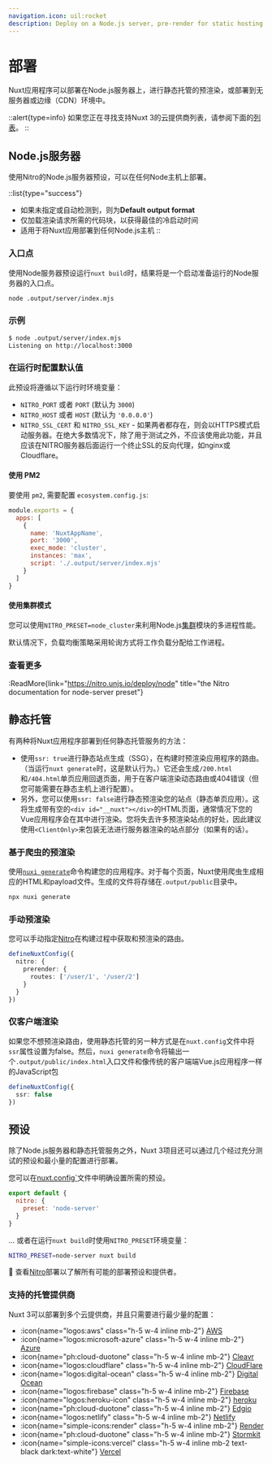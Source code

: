 ```yaml
---
navigation.icon: uil:rocket
description: Deploy on a Node.js server, pre-render for static hosting and to serverless or edge environments.
---
```


# 部署

Nuxt应用程序可以部署在Node.js服务器上，进行静态托管的预渲染，或部署到无服务器或边缘（CDN）环境中。

::alert{type=info}
如果您正在寻找支持Nuxt 3的云提供商列表，请参阅下面的[列表](#supported-hosting-providers)。
::

## Node.js服务器

使用Nitro的Node.js服务器预设，可以在任何Node主机上部署。

::list{type="success"}
- 如果未指定或自动检测到，则为**Default output format**  <br>
- 仅加载渲染请求所需的代码块，以获得最佳的冷启动时间<br>
- 适用于将Nuxt应用部署到任何Node.js主机
::

### 入口点

使用Node服务器预设运行`nuxt build`时，结果将是一个启动准备运行的Node服务器的入口点。

```bash
node .output/server/index.mjs
```

### 示例

```bash
$ node .output/server/index.mjs
Listening on http://localhost:3000
```

### 在运行时配置默认值

此预设将遵循以下运行时环境变量：

- `NITRO_PORT` 或者 `PORT` (默认为 `3000`)
- `NITRO_HOST` 或者 `HOST` (默认为 `'0.0.0.0'`)
- `NITRO_SSL_CERT` 和 `NITRO_SSL_KEY` - 如果两者都存在，则会以HTTPS模式启动服务器。在绝大多数情况下，除了用于测试之外，不应该使用此功能，并且应该在NITRO服务器后面运行一个终止SSL的反向代理，如nginx或Cloudflare。

#### 使用 PM2

要使用 `pm2`, 需要配置 `ecosystem.config.js`:

```js [ecosystem.config.js]
module.exports = {
  apps: [
    {
      name: 'NuxtAppName',
      port: '3000',
      exec_mode: 'cluster',
      instances: 'max',
      script: './.output/server/index.mjs'
    }
  ]
}
```

#### 使用集群模式

您可以使用`NITRO_PRESET=node_cluster`来利用Node.js[集群](https://nodejs.org/dist/latest/docs/api/cluster.html)模块的多进程性能。

默认情况下，负载均衡策略采用轮询方式将工作负载分配给工作进程。

### 查看更多

:ReadMore{link="https://nitro.unjs.io/deploy/node" title="the Nitro documentation for node-server preset"}

## 静态托管

有两种将Nuxt应用程序部署到任何静态托管服务的方法：

- 使用`ssr: true`进行静态站点生成（SSG），在构建时预渲染应用程序的路由。（当运行`nuxt generate`时，这是默认行为。）它还会生成`/200.html`和`/404.html`单页应用回退页面，用于在客户端渲染动态路由或404错误（但您可能需要在静态主机上进行配置）。
- 另外，您可以使用`ssr: false`进行静态预渲染您的站点（静态单页应用）。这将生成带有空的`<div id="__nuxt"></div>`的HTML页面，通常情况下您的Vue应用程序会在其中进行渲染。您将失去许多预渲染站点的好处，因此建议使用`<ClientOnly>`来包装无法进行服务器渲染的站点部分（如果有的话）。

### 基于爬虫的预渲染

使用[`nuxi generate`](/api/commands/generate)命令构建您的应用程序。对于每个页面，Nuxt使用爬虫生成相应的HTML和payload文件。生成的文件将存储在`.output/public`目录中。

```bash
npx nuxi generate
```

### 手动预渲染

您可以手动指定[Nitro](/guide/concepts/server-engine)在构建过程中获取和预渲染的路由。

```ts [nuxt.config.ts|js]
defineNuxtConfig({
  nitro: {
    prerender: {
      routes: ['/user/1', '/user/2']
    }
  }
})
```

### 仅客户端渲染

如果您不想预渲染路由，使用静态托管的另一种方式是在`nuxt.config`文件中将`ssr`属性设置为false。然后，`nuxi generate`命令将输出一个`.output/public/index.html`入口文件和像传统的客户端端Vue.js应用程序一样的JavaScript包

```ts [nuxt.config.ts|js]
defineNuxtConfig({
  ssr: false
})
```

## 预设

除了Node.js服务器和静态托管服务之外，Nuxt 3项目还可以通过几个经过充分测试的预设和最小量的配置进行部署。

您可以在[nuxt.config`](/guide/directory-structure/nuxt.config)文件中明确设置所需的预设。


```js [nuxt.config.js|ts]
export default {
  nitro: {
    preset: 'node-server'
  }
}
```

... 或者在运行`nuxt build`时使用`NITRO_PRESET`环境变量：

```bash
NITRO_PRESET=node-server nuxt build
```

🔎 查看[Nitro](https://nitro.unjs.io/deploy)部署以了解所有可能的部署预设和提供者。

### 支持的托管提供商

Nuxt 3可以部署到多个云提供商，并且只需要进行最少量的配置：

- :icon{name="logos:aws" class="h-5 w-4 inline mb-2"} [AWS](https://nitro.unjs.io/deploy/providers/aws)
- :icon{name="logos:microsoft-azure" class="h-5 w-4 inline mb-2"} [Azure](https://nitro.unjs.io/deploy/providers/azure)
- :icon{name="ph:cloud-duotone" class="h-5 w-4 inline mb-2"} [Cleavr](https://nitro.unjs.io/deploy/providers/cleavr)
- :icon{name="logos:cloudflare" class="h-5 w-4 inline mb-2"} [CloudFlare](https://nitro.unjs.io/deploy/providers/cloudflare)
- :icon{name="logos:digital-ocean" class="h-5 w-4 inline mb-2"} [Digital Ocean](https://nitro.unjs.io/deploy/providers/digitalocean)
- :icon{name="logos:firebase" class="h-5 w-4 inline mb-2"} [Firebase](https://nitro.unjs.io/deploy/providers/firebase)
- :icon{name="logos:heroku-icon" class="h-5 w-4 inline mb-2"} [heroku](https://nitro.unjs.io/deploy/providers/heroku)
- :icon{name="ph:cloud-duotone" class="h-5 w-4 inline mb-2"} [Edgio](https://nitro.unjs.io/deploy/providers/edgio)
- :icon{name="logos:netlify" class="h-5 w-4 inline mb-2"} [Netlify](https://nitro.unjs.io/deploy/providers/netlify)
- :icon{name="simple-icons:render" class="h-5 w-4 inline mb-2"} [Render](https://nitro.unjs.io/deploy/providers/render)
- :icon{name="ph:cloud-duotone" class="h-5 w-4 inline mb-2"} [Stormkit](https://nitro.unjs.io/deploy/providers/stormkit)
- :icon{name="simple-icons:vercel" class="h-5 w-4 inline mb-2 text-black dark:text-white"} [Vercel](https://nitro.unjs.io/deploy/providers/vercel)
